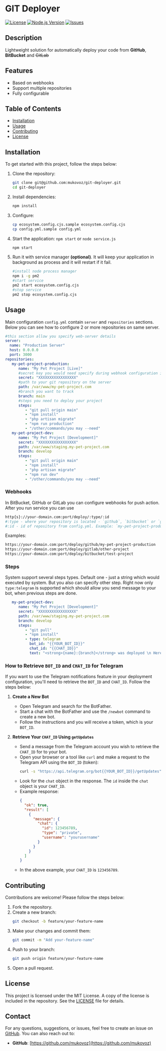# GIT Deployer 

[![License](https://img.shields.io/badge/License-MIT-blue.svg)](LICENSE)
[![Node.js Version](https://img.shields.io/badge/Node.js-%3E%3D16.0.0-green.svg)](https://nodejs.org/)
[![Issues](https://img.shields.io/github/issues/:owner/:repo.svg)](https://github.com/:owner/:repo/issues)

## Description

Lightweight solution for automatically deploy your code from **GitHub**, **BitBucket** and ~~GitLab~~
## Features

- Based on webhooks
- Support multiple repositories
- Fully configurable

## Table of Contents

- [Installation](#installation)
- [Usage](#usage)
- [Contributing](#contributing)
- [License](#license)

## Installation

To get started with this project, follow the steps below:

1. Clone the repository:
   ```bash
   git clone git@github.com:mukovoz/git-deployer.git
   cd git-deployer
   ```

2. Install dependencies:
   ```bash
   npm install
   ```

3. Configure:
   ```bash
   cp ecosystem.config.cjs.sample ecosystem.config.cjs
   cp config.yml.sample config.yml
   ```


4. Start the application:
`npm start` or `node service.js`
   ```bash
   npm start 
   ```

5. Run it with service manager **(optional)**. It will keep your application in background as process and it will restart if it fail.
   ```bash
   #install node process manager
   npm i -g pm2
   #start service
   pm2 start ecosystem.config.cjs
   #stop service
   pm2 stop ecosystem.config.cjs
   ```

## Usage

Main configuration `config.yml` contain `server`  and `repositories` sections. Below you can see how to configure 2 or more repositories on same server.

```yaml
#this section allow you specify web-server details 
server:
  name: "Production Server" 
  host: 0.0.0.0
  port: 3000
repositories:
   my-pet-project-production:
      name: "My Pet Project [Live]"
      #secret key you would need specify during webhook configuration in github, bitbucket or gitlab
      secret: "XXXXXXXXXXXXXXXXX"
      #path to your git repository on the server
      path: /var/www/my-pet-project.com
      #branch you want to track
      branch: main
      #steps you need to deploy your project
      steps:
         - "git pull origin main"
         - "npm install"
         - "php artisan migrate"
         - "npm run production"
         - "/other/commands/you may --need"
   my-pet-project-dev:
      name: "My Pet Project [Development]"
      secret: "XXXXXXXXXXXXXXXXX"
      path: /var/www/staging.my-pet-project.com
      branch: develop
      steps:
         - "git pull origin main"
         - "npm install"
         - "php artisan migrate"
         - "npm run dev"
         - "/other/commands/you may --need"

```

### Webhooks
In BitBucket, GitHub or GitLab you can configure webhooks for push action. After you run service you can use 
```bash
http{s}://your-domain.com:port/deploy/:type/:id
#:type - where your repository is located - `github`, `bitbucket` or `gitlab`
#:id - id of repository from config.yml. Example: `my-pet-project-production`
```
Examples: 
```bash
https://your-domain.com:port/deploy/github/my-pet-project-production
https://your-domain.com:port/deploy/gitlab/other-project
https://your-domain.com:port/deploy/bitbucket/test-project
```



### Steps 
System support several steps types. Default one - just a string which would executed by system. 
But you also can specify other step. Right now only `type:telegram` is supported which should allow you 
send message to your bot, when previous steps are done.
```yaml
   my-pet-project-dev:
      name: "My Pet Project [Development]"
      secret: "XXXXXXXXXXXXXXXXX"
      path: /var/www/staging.my-pet-project.com
      branch: develop
      steps:
         - "git pull"
         - "npm install"
         - type: telegram
           bot_id: "{{YOUR_BOT_ID}}"
           chat_id: "{{CHAT_ID}}"
           text: "<strong>{name}:{branch}</strong> was deployed \n Here is result\n: {result}"
```

### How to Retrieve `BOT_ID` and `CHAT_ID` for Telegram

If you want to use the Telegram notifications feature in your deployment configuration, you'll need to retrieve the
`BOT_ID` and `CHAT_ID`. Follow the steps below:

1. **Create a New Bot**
   - Open Telegram and search for the BotFather.
   - Start a chat with the BotFather and use the `/newbot` command to create a new bot.
   - Follow the instructions and you will receive a token, which is your `BOT_ID`.


2. **Retrieve Your `CHAT_ID` Using `getUpdates`**
   - Send a message from the Telegram account you wish to retrieve the `CHAT_ID` for to your bot.
   - Open your browser or a tool like `curl` and make a request to the Telegram API using the `BOT_ID` (token):
     ```bash
     curl -s "https://api.telegram.org/bot{{YOUR_BOT_ID}}/getUpdates"
     ```
   - Look for the `chat` object in the response. The `id` inside the `chat` object is your `CHAT_ID`.
   - Example response:
     ```json
     {
       "ok": true,
       "result": [
         {
           "message": {
             "chat": {
               "id": 123456789,
               "type": "private",
               "username": "yourusername"
             }
           }
         }
       ]
     }
     ```
   - In the above example, your `CHAT_ID` is `123456789`.




## Contributing

Contributions are welcome! Please follow the steps below:

1. Fork the repository.
2. Create a new branch:
   ```bash
   git checkout -b feature/your-feature-name
   ```
3. Make your changes and commit them:
   ```bash
   git commit -m "Add your-feature-name"
   ```
4. Push to your branch:
   ```bash
   git push origin feature/your-feature-name
   ```
5. Open a pull request.

## License

This project is licensed under the MIT License. A copy of the license is included in the repository. See
the [LICENSE](LICENSE) file for details.


## Contact

For any questions, suggestions, or issues, feel free to create an issue
on [GitHub](https://github.com/mukovoz/git-deployer/issues). You can also reach out to:

- **GitHub**: [https://github.com/mukovoz](https://github.com/mukovoz)